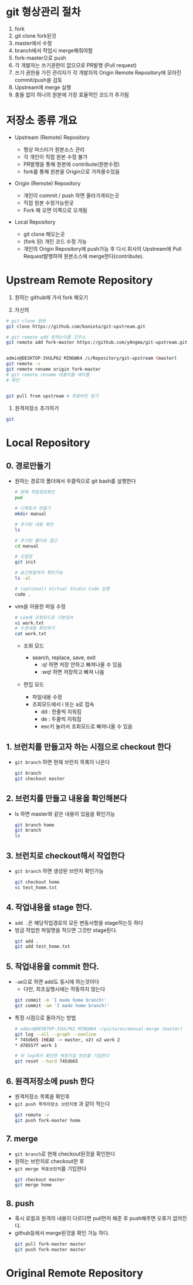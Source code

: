 # git 형상관리 절차
1. fork
1. git clone fork된것
1. master에서 수정
1. branch에서 작업시 merge해줘야함
1. fork-master으로 push 
1. 각 개발자는 쓰기권한이 없으므로 PR발행 (Pull request)
1. 쓰기 권한을 가진 관리자가 각 개발자의 Origin Remote Repository에 모아진 commit/push을 검토
1. Upstream에 merge 실행
1. 충돌 없이 하나의 원본에 가장 효율적인 코드가 추가됨

# 저장소 종류 개요
- Upstream (Remote) Repository
    - 형상 마스터가 원본소스 관리
    - 각 개인이 직접 원본 수정 불가
    - PR발행을 통해 원본에 contribute(원본수정)
    - fork를 통해 원본을 Origin으로 가져올수있음

- Origin (Remote) Repository
    - 개인이 commit / push 하면 올라가게되는곳
    - 직접 원본 수정가능한곳
    - Fork 해 오면 이쪽으로 오게됨
    
- Local Repository
    - git clone 해오는곳
    - (fork 된) 개인 코드 수정 가능
    - 개인의 Origin Repository에 push가능 후 다시 회사의 Upstream에 Pull Request발행하여 원본소스에 merge한다(contribute).



# Upstream Remote Repository
1. 원하는 github에 가서 fork 해오기

1. 자신의 

```bash
# git clone 원본
git clone https://github.com/baniota/git-upstream.git

# git remote add 원하는이름 깃주소 
git remote add fork-master https://github.com/y0ngma/git-upstream.git


admin@DESKTOP-3VULP62 MINGW64 /c/Repository/git-upstream (master)
git remote -v
git remote rename origin fork-master
# git remote rename 바꿀이름 새이름
# 확인


git pull from upstream # 최종버전 받기

```
1. 원격저장소 추가하기
```bash
git
```


# Local Repository
## 0. 경로만들기
- 원하는 경로의 폴더에서 우클릭으로 git bash를 실행한다
    ```bash
    # 현재 작업경로확인
    pwd
    
    # 디렉토리 만들기
    mkdir manual
    
    # 추가된 내용 확인
    ls
    
    # 추가된 폴더로 접근
    cd manual
    
    # 깃설정
    git init
    
    # 숨긴파일까지 확인가능
    ls -al
    
    # (optional) Virtual Studio Code 실행
    code .
    ```
- vim을 이용한 파일 수정
    ```bash
    # vim에 조회모드로 기본접속
    vi work.txt
    # 수정내용 확인하기
    cat work.txt
    ``` 
    - 조회 모드
        - search, replace, save, exit
            - :q! 하면 저장 안하고 빠져나올 수 있음 
            - :wq! 하면 저장하고 빠져 나옴 

    - 편집 모드
        - 파일내용 수정
        - 조회모드에서 i 또는 a로 접속
            - dd : 한줄씩 지워짐 
            - de : 두줄씩 지워짐
            - esc키 눌러서 조회모드로 빠져나올 수 있음 

## 1. 브런치를 만들고자 하는 시점으로 checkout 한다
- `git branch` 하면 현재 브런치 목록이 나온다
    ```bash
    git branch
    git checkout master
    ```
## 2. 브런치를 만들고 내용을 확인해본다
- ls 하면 master와 같은 내용이 있음을 확인가능
    ```bash
    git branch home
    git branch
    ls
    ```
## 3. 브런치로 checkout해서 작업한다
- `git branch` 하면 생성된 브런치 확인가능
    ```bash
    git checkout home
    vi test_home.txt
    ```
## 4. 작업내용을 stage 한다.
- `add .`은 해당작업경로의 모든 변동사항을 stage하는듯 하다
- 방금 작업한 파일명을 적으면 그것만 stage된다.
    ```bash
    git add .
    git add test_home.txt
    ```
## 5. 작업내용을 commit 한다.
- `-am`으로 하면 add도 동시에 하는것이다
    - 다만, 최초실행시에는 작동하지 않는다
    ```bash
    git commit -m 'I made home branch!'
    git commit -am 'I made home branch!'
    ```
- 특정 시점으로 돌아가는 방법
    ```bash
    # admin@DESKTOP-3VULP62 MINGW64 ~/pictures/manual-merge (master)
    git log --all --graph --oneline
    * 745db65 (HEAD -> master, o2) o2 work 2
    * d78557f work 1

    # 위 log에서 확인한 복원지점 번호를 기입한다
    git reset --hard 745db65
    ```
## 6. 원격저장소에 push 한다
- 원격저장소 목록을 확인후
- `git push 목적저장소 브런치명` 과 같이 적는다
    ```bash
    git remote -v
    git push fork-master home
    ```
## 7. merge
- `git branch`로 현재 checkout된것을 확인한다
- 원하는 브런치로 checkout한 후 
- `git merge 목표브런치`를 기입한다
    ```bash
    git checkout master
    git merge home
    ```
## 8. push
- 혹시 로컬과 원격의 내용이 다르다면 pull먼저 해준 후 push해주면 오류가 없어진다.
- github등에서 merge된것을 확인 가능 하다.
    ```bash
    git pull fork-master master
    git push fork-master master
    ```
# Original Remote Repository